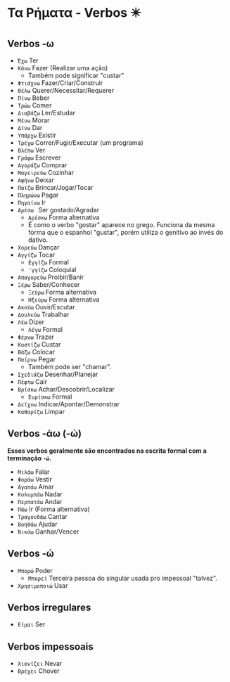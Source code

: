 # Τα Ρήματα - Verbos ✴️

## Verbos -ω

-   `Έχω` Ter
-   `Κάνω` Fazer (Realizar uma ação)
    -   Também pode significar "custar"
-   `Φτιάχνω` Fazer/Criar/Construir
-   `Θέλω` Querer/Necessitar/Requerer
-   `Πίνω` Beber
-   `Τρώω` Comer
-   `Διαβάζω` Ler/Estudar
-   `Μένω` Morar
-   `Δίνω` Dar
-   `Υπάρχω` Existir
-   `Τρέχω` Correr/Fugir/Executar (um programa)
-   `Βλέπω` Ver
-   `Γράφω` Escrever
-   `Αγοράζω` Comprar
-   `Μαγειρεύω` Cozinhar
-   `Αφήνω` Deixar
-   `Παίζω` Brincar/Jogar/Tocar
-   `Πληρώνω` Pagar
-   `Πηγαίνω` Ir
-   `Αρέσω ` Ser gostado/Agradar
    -   `Αρέσκω` Forma alternativa
    -   É como o verbo "gostar" aparece no grego. Funciona da mesma forma que o espanhol "gustar", porém utiliza o genitivo ao invés do dativo.
-   `Χορεύω` Dançar
-   `Αγγίζω` Tocar
    -   `Εγγίζω` Formal
    -   `'γγίζω` Coloquial
-   `Απαγορεύω` Proibir/Banir
-   `Ξέρω` Saber/Conhecer
    -   `Ξεύρω` Forma alternativa
    -   `Ηξεύρω` Forma alternativa
-   `Ακούω` Ouvir/Escutar
-   `Δουλεύω` Trabalhar
-   `Λέω` Dizer
    -   `Λέγω` Formal
-   `Φέρνω` Trazer
-   `Κοστίζω` Custar
-   `Βάζω` Colocar
-   `Παίρνω` Pegar
    -   Também pode ser "chamar".
-   `Σχεδιάζω` Desenhar/Planejar
-   `Πέφτω` Cair
-   `Βρίσκω` Achar/Descobrir/Localizar
    -   `Ευρίσκω` Formal
-   `Δείχνω` Indicar/Apontar/Demonstrar
-   `Καθαρίζω` Limpar

## Verbos -άω (-ώ)

**Esses verbos geralmente são encontrados na escrita formal com a terminação `-ώ`.**

-   `Μιλάω` Falar
-   `Φοράω` Vestir
-   `Αγαπάω` Amar
-   `Kολυμπάω` Nadar
-   `Περπατάω` Andar
-   `Πάω` Ir (Forma alternativa)
-   `Τραγουδάω` Cantar
-   `Βοηθάω` Ajudar
-   `Νικάω` Ganhar/Vencer

## Verbos -ώ

-   `Μπορώ` Poder
    -   `Μπορεί` Terceira pessoa do singular usada pro impessoal "talvez".
-   `Χρησιμοποιώ` Usar

## Verbos irregulares

-   `Είμαι` Ser

## Verbos impessoais

-   `Χιονίζει` Nevar
-   `Βρέχει` Chover
